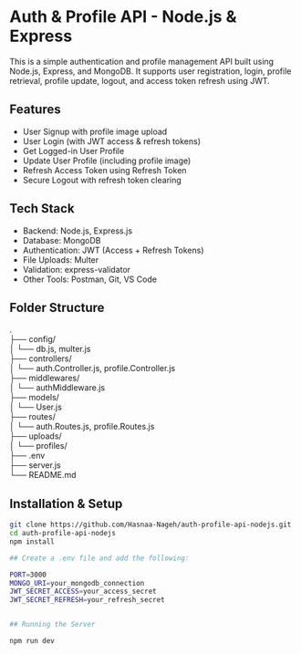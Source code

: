 # Auth & Profile API - Node.js & Express

This is a simple authentication and profile management API built using Node.js, Express, and MongoDB. It supports user registration, login, profile retrieval, profile update, logout, and access token refresh using JWT.

## Features

- User Signup with profile image upload  
- User Login (with JWT access & refresh tokens)  
- Get Logged-in User Profile  
- Update User Profile (including profile image)  
- Refresh Access Token using Refresh Token  
- Secure Logout with refresh token clearing  

## Tech Stack

- Backend: Node.js, Express.js  
- Database: MongoDB 
- Authentication: JWT (Access + Refresh Tokens)  
- File Uploads: Multer  
- Validation: express-validator  
- Other Tools: Postman, Git, VS Code  

## Folder Structure

.  
├── config/  
│   └── db.js, multer.js  
├── controllers/  
│   └── auth.Controller.js, profile.Controller.js  
├── middlewares/  
│   └── authMiddleware.js  
├── models/  
│   └── User.js  
├── routes/  
│   └── auth.Routes.js, profile.Routes.js  
├── uploads/  
│   └── profiles/  
├── .env  
├── server.js  
└── README.md  

## Installation & Setup

```bash
git clone https://github.com/Hasnaa-Nageh/auth-profile-api-nodejs.git  
cd auth-profile-api-nodejs  
npm install

## Create a .env file and add the following:

PORT=3000  
MONGO_URI=your_mongodb_connection  
JWT_SECRET_ACCESS=your_access_secret  
JWT_SECRET_REFRESH=your_refresh_secret


## Running the Server

npm run dev

